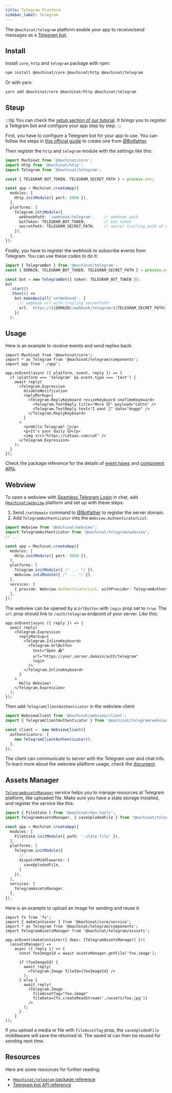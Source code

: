 ```yaml
---
title: Telegram Platform
sidebar_label: Telegram
---
```


The `@machinat/telegram` platform enable your app to receive/send messages as a
[Telegram bot](https://core.telegram.org/bots).

## Install

Install `core`, `http` and `telegram` package with npm:

```bash
npm install @machinat/core @machinat/http @machinat/telegram
```

Or with yarn:

```bash
yarn add @machinat/core @machinat/http @machinat/telegram
```

## Steup

:::tip
You can check the [setup section of our tutorial](https://machinat.com/docs/learn/create-app#platform-setup?p=telegram).
It brings you to register a Telegram bot and configure your app step by step.
:::

First, you have to configure a Telegram bot for your app to use. You can
follow the steps in [this official guide](https://core.telegram.org/bots#6-botfather)
to create one from [@Botfather](https://t.me/botfather).

Then register the `http` and `telegram` module with the settings like this:

```ts
import Machinat from '@machinat/core';
import Http from '@machinat/http';
import Telegram from '@machinat/telegram';

const { TELEGRAM_BOT_TOKEN, TELEGRAM_SECRET_PATH } = process.env;

const app = Machinat.createApp({
  modules: [
    Http.initModule({ port: 8080 }),
  ],
  platforms: [
    Telegram.intiModule({
      webhookPath: '/webhook/telegram',    // webhook path
      botToken: TELEGRAM_BOT_TOKEN,        // bot token
      secretPath: TELEGRAM_SECRET_PATH,    // secret trailing path of webhook
    }),
  ],
});
```

Finally, you have to register the webhook to subscribe events from Telegram.
You can use these codes to do it:

```ts
import { TelegramBot } from '@machinat/telegram';
const { DOMAIN, TELEGRAM_BOT_TOKEN, TELEGRAM_SECRET_PATH } = process.env;

const bot = new TelegramBot({ token: TELEGRAM_BOT_TOKEN });
bot
  .start()
  .then(() =>
    bot.makeApiCall('setWebhook', {
      // webhook url with trailing secretPath
      url: `https://${DOMAIN}/webhook/telegram/${TELEGRAM_SECRET_PATH}`,
    })
  );
```

## Usage

Here is an example to receive events and send replies back:

```tsx
import Machinat from '@machinat/core';
import * as Telegram from '@machinat/telegram/components';
import app from './app';

app.onEvent(async ({ platform, event, reply }) => {
  if (platform === 'telegram' && event.type === 'text') {
    await reply(
      <Telegram.Expression
        disableNotification
        replyMarkup={
          <Telegram.ReplyKeyboard resizeKeyboard oneTimeKeyboard>
            <Telegram.TextReply title="More 🐱" payload="catto" />
            <Telegram.TextReply text="I want 🐶" data="doggo" />
          </Telegram.ReplyKeyboard>
        }
      >
        <p>Hello Telegram! 👋</p>
        <p>It's your daily 🐱</p>
        <img src="https://cataas.com/cat" />
      </Telegram.Expression>
    );
  }
});
```

Check the package reference for the details of [event types](https://machinat.com/api/modules/telegram.html#telegramevent)
and [component APIs](https://machinat.com/api/modules/telegram_components.html).

## Webview

To open a webview with [Seamless Telegram Login](https://core.telegram.org/bots/api#loginurl)
in chat, add [`@machinat/webview`](https://github.com/machinat/machinat/tree/master/packages/webview)
platform and set up with these steps:

1. Send `/setdomain` command to [@Botfather](https://t.me/botfather) to register
   the server domain.
2. Add `TelegramAuthenticator` into the `Webview.AuthenticatorList`.

```ts
import Webview from '@machinat/webview';
import TelegramAuthenticator from '@machinat/telegram/webview';
// ...

const app = Machinat.createApp({
  modules: [
    Http.initModule({ port: 8080 }),
  ],
  platforms: [
    Telegram.initModule({ /* ... */ }),
    Webview.intiModule({ /* ... */ }),
  ],
  services: [
    { provide: Webview.AuthenticatorList, withProvider: TelegramAuthenticator },
  ],
});
```

The webview can be opened by a `UrlButton` with `login` prop set to `true`. The
`url` prop should link to `/auth/telegram` endpoint of your server. Like this:

```tsx
app.onEvent(async ({ reply }) => {
  await reply(
    <Telegram.Expression
      replyMarkup={
        <Telegram.InlineKeyboard>
          <Telegram.UrlButton
            text="Open 📤"
            url="https://your.server.domain/auth/telegram"
            login
          />
        </Telegram.InlineKeyboard>
      }
    >
      Hello Webview!
    </Telegram.Expression>
  );
});
```

Then add `TelegramClientAuthenticator` in the webview client:

```ts
import WebviewClient from '@machinat/webview/client';
import { TelegramClientAuthenticator } from '@machinat/telegram/webview';

const client =  new WebviewClient({
  authenticators: [
    new TelegramClientAuthenticator(),
  ],
});
```

The client can communicate to server with the Telegram user and chat info. To
learn more about the webview platform usage, check the [document](https://machinat.com/docs/embedded-webview).

## Assets Manager

[`TelegramAssetsManager`](https://machinat.com/api/classes/telegram_asset.telegramassetsmanager.html)
service helps you to manage resources at Telegram platform, like uploaded file.
Make sure you have a state storage installed, and register the service like this:

```ts {2,11-13,17}
import { FileState } from '@machinat/dev-tools';
import TelegramAssetsManager, { saveUplodedFile } from '@machinat/telegram/asssets';

const app = Machinat.createApp({
  modules: [
    FileState.initModule({ path: '.state_file' }),
  ],
  platforms: [
    Telegram.initModule({
      // ...
      dispatchMiddlewares: [
        saveUplodedFile,
      ]
    }),
  ],
  services: [
    TelegramAssetsManager,
  ],
});
```

Here is an example to upload an image for sending and reuse it:

```tsx
import fs from 'fs';
import { makeContainer } from '@machinat/core/service';
import * as Telegram from '@machinat/telegram/components';
import TelegramAssetsManager from '@machinat/telegram/asssets';

app.onEvent(makeContainer({ deps: [TelegramAssetsManager] })(
  (assetsManager) =>
    async ({ reply }) => {
      const fooImageId = await assetsManager.getFile('foo.image');

      if (fooImageId) {
        await reply(
          <Telegram.Image fileId={fooImageId} />
        );
      } else {
        await reply(
          <Telegram.Image
            fileAssetTag="foo.image"
            fileData={fs.createReadStream('./assets/foo.jpg')}
          />
        );
      }
    }
));
```

If you upload a media or file with `fileAssetTag` prop, the `saveUplodedFile`
middleware will save the returned id. The saved id can then be reused for
sending next time.

## Resources

Here are some resources for further reading:

- [`@machinat/telegram` package reference](https://machinat.com/api/modules/telegram.html)
- [Telegram bot API reference](https://core.telegram.org/bots)
